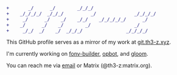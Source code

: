 ```diff
+       _/      _/        _/_/_/                          
+    _/_/_/_/  _/_/_/          _/              _/_/_/_/   
+     _/      _/    _/    _/_/    _/_/_/_/_/      _/      
+    _/      _/    _/        _/                _/         
+     _/_/  _/    _/  _/_/_/                _/_/_/_/      
```

This GitHub profile serves as a mirror of my work at [git.th3-z.xyz](https://git.th3-z.xyz/th3-z).

I'm currently working on [fonv-builder](https://github.com/th3-z/fonv-builder), [opbot](https://github.com/th3-z/opbot), and [gloom](https://github.com/th3-z/gloom-server). 

You can reach me via [email](mailto:the_z@znel.org) or Matrix (@th3-z:matrix.org).
